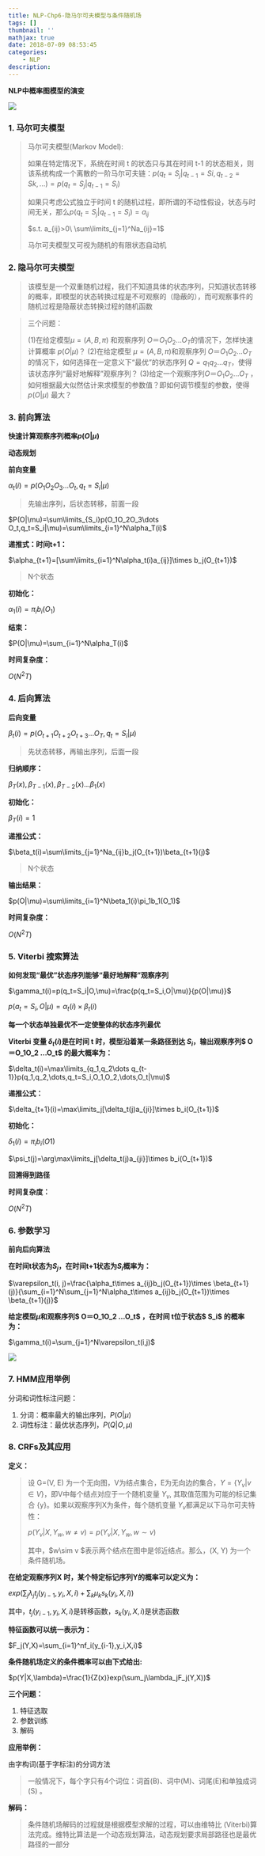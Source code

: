 ```yaml
---
title: NLP-Chp6-隐马尔可夫模型与条件随机场
tags: []
thumbnail: ''
mathjax: true
date: 2018-07-09 08:53:45
categories:
	- NLP
description:
---
```


**NLP中概率图模型的演变**

![](https://cdn.jsdelivr.net/gh/xmzzyo/Blog@master/source/_posts/https://cdn.jsdelivr.net/gh/xmzzyo/Blog@master/source/_posts/NLP-Chp6-隐马尔可夫模型与条件随机场/20559589.jpg)

### 1. 马尔可夫模型

> 马尔可夫模型(Markov Model):
>
> 如果在特定情况下，系统在时间 t 的状态只与其在时间 t-1 的状态相关，则该系统构成一个离散的一阶马尔可夫链：$p(q_t = S_j | q_{t-1} =Si ,q_{t-2} =Sk , \dots) =p(q_t = S_j | q_{t-1}=S_i )$
>
> 如果只考虑公式独立于时间 t 的随机过程，即所谓的不动性假设，状态与时间无关，那么$p(q_t = S_j | q_{t-1}=S_i )=a_{ij}$
>
> $s.t. a_{ij}>0\ \sum\limits_{j=1}^Na_{ij}=1$
>
> 马尔可夫模型又可视为随机的有限状态自动机 

### 2. 隐马尔可夫模型

> 该模型是一个双重随机过程，我们不知道具体的状态序列，只知道状态转移的概率，即模型的状态转换过程是不可观察的（隐蔽的），而可观察事件的随机过程是隐蔽状态转换过程的随机函数

> 三个问题：
>
> (1)在给定模型$\mu=(A, B, \pi)$ 和观察序列 $O＝O_1O_2 …O_T$的情况下，怎样快速计算概率 $p(O|\mu)$？
> (2)在给定模型 $\mu=(A, B, \pi)$和观察序列 $O＝O_1O_2 …O_T$的情况下，如何选择在一定意义下“最优”的状态序列 $Q = q_1 q_2 … q_T$，使得该状态序列“最好地解释”观察序列？
> (3)给定一个观察序列$O＝O_1O_2 …O_T$ ，如何根据最大似然估计来求模型的参数值？即如何调节模型的参数，使得$p(O|\mu)$ 最大？

### 3. 前向算法

**快速计算观察序列概率$p(O|\mu)$**

**动态规划**

**前向变量**

$\alpha_t(i)=p(O_1O_2O_3\dots O_t,q_t=S_i|\mu)$

> 先输出序列，后状态转移，前面一段

$P(O|\mu)=\sum\limits_{S_i}p(O_1O_2O_3\dots O_t,q_t=S_i|\mu)=\sum\limits_{i=1}^N\alpha_T(i)$

**递推式：时间t+1：**

$\alpha_{t+1}=[\sum\limits_{i=1}^N\alpha_t(i)a_{ij}]\times b_j(O_{t+1})$

> N个状态

**初始化：**

$\alpha_1(i)=\pi_ib_i(O_1)$

**结束：**

$P(O|\mu)=\sum_{i=1}^N\alpha_T(i)$

**时间复杂度：**

$O(N^2T)$

### 4. 后向算法

**后向变量**

$\beta_t(i)=p(O_{t+1}O_{t+2}O_{t+3}\dots O_T,q_t=S_i|\mu)$

> 先状态转移，再输出序列，后面一段

**归纳顺序：**

$\beta_T(x),\beta_{T-1}(x),\beta_{T-2}(x)\dots\beta_1(x)$

**初始化：**

$\beta_T(i)=1$

**递推公式：**

$\beta_t(i)=\sum\limits_{j=1}^Na_{ij}b_j(O_{t+1})\beta_{t+1}(j)$

> N个状态

**输出结果：**

$p(O|\mu)=\sum\limits_{i=1}^N\beta_1(i)\pi_1b_1(O_1)$

**时间复杂度：**

$O(N^2T)$

### 5. Viterbi 搜索算法

**如何发现“最优”状态序列能够“最好地解释”观察序列**

$\gamma_t(i)=p(q_t=S_i|O,\mu)=\frac{p(q_t=S_i,O|\mu)}{p(O|\mu)}$

$p(a_t=S_i,O|\mu)=\alpha_t(i)\times\beta_t(i)$

**每一个状态单独最优不一定使整体的状态序列最优**

**Viterbi 变量 $\delta_t(i)$是在时间 t 时，模型沿着某一条路径到达 $S_i$，输出观察序列$ O＝O_1O_2 …O_t$ 的最大概率为：**

$\delta_t(i)=\max\limits_{q_1,q_2\dots q_{t-1}}p(q_1,q_2,\dots,q_t=S_i,O_1,O_2,\dots,O_t|\mu)$

**递推公式：**

$\delta_{t+1}(i)=\max\limits_j[\delta_t(j)a_{ji}]\times b_i(O_{t+1})$

**初始化：**

$\delta_1(i)=\pi_ib_i(O1)$

$\psi_t(j)=\arg\max\limits_j[\delta_t(j)a_{ji}]\times b_i(O_{t+1})$

**回溯得到路径**

**时间复杂度：**

$O(N^2T)$

### 6. 参数学习

**前向后向算法**

**在时间t状态为$S_j$，在时间t+1状态为$S_i$概率为：**

$\varepsilon_t(i, j)=\frac{\alpha_t\times a_{ij}b_j(O_{t+1})\times \beta_{t+1}(j)}{\sum_{i=1}^N\sum_{j=1}^N\alpha_t\times a_{ij}b_j(O_{t+1})\times \beta_{t+1}(j)}$

**给定模型$\mu$和观察序列$ O＝O_1O_2 …O_t$ ，在时间 t位于状态$ S_i$ 的概率为：**

$\gamma_t(i)=\sum_{j=1}^N\varepsilon_t(i,j)$

![](https://cdn.jsdelivr.net/gh/xmzzyo/Blog@master/source/_posts/https://cdn.jsdelivr.net/gh/xmzzyo/Blog@master/source/_posts/NLP-Chp6-隐马尔可夫模型与条件随机场/65577340.jpg)

### 7. HMM应用举例

分词和词性标注问题：

1. 分词：概率最大的输出序列，$P(O|\mu)$
2. 词性标注：最优状态序列，$P(Q|O,\mu)$

### 8. CRFs及其应用

**定义：**

> 设 G=(V, E) 为一个无向图，V为结点集合，E为无向边的集合，$Y = \{Y_v | v\in V\}$，即V中每个结点对应于一个随机变量 $Y_v$, 其取值范围为可能的标记集合 {y}。如果以观察序列X为条件，每个随机变量 $Y_v$都满足以下马尔可夫特性：
>
> $p(Y_v|X,Y_w,w\neq v)=p(Y_v|X,Y_w,w\sim v)$
>
> 其中，$w\sim v $表示两个结点在图中是邻近结点。那么，(X, Y) 为一个条件随机场。

**在给定观察序列X 时，某个特定标记序列Y的概率可以定义为：**

$exp(\sum_j\lambda_jt_j(y_{i-1},y_i,X,i)+\sum_k\mu_ks_k(y_i,X,i))$

其中，$t_j(y_{i-1},y_i,X,i)$是转移函数，$s_k(y_i,X,i)$是状态函数

**特征函数可以统一表示为：**

$F_j(Y,X)=\sum_{i=1}^nf_i(y_{i-1},y_i,X,i)$

**条件随机场定义的条件概率可以由下式给出:**

$p(Y|X,\lambda)=\frac{1}{Z(x)}exp(\sum_j\lambda_jF_j(Y,X))$

**三个问题：**

1. 特征选取
2. 参数训练
3. 解码

**应用举例：**

由字构词(基于字标注)的分词方法

>一般情况下，每个字只有4个词位：词首(B)、词中(M)、词尾(E)和单独成词(S) 。

**解码：**

> 条件随机场解码的过程就是根据模型求解的过程，可以由维特比 (Viterbi)算法完成。维特比算法是一个动态规划算法，动态规划要求局部路径也是最优路径的一部分